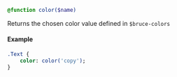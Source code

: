 
```sass
@function color($name)
```

Returns the chosen color value defined in `$bruce-colors`


#### Example


```sass
.Text {
    color: color('copy');
}
```
